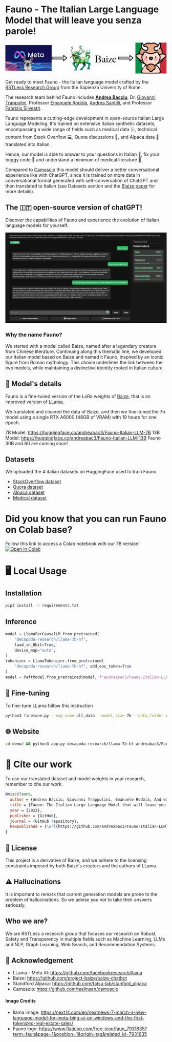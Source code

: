 # Fauno - The Italian Large Language Model that will leave you senza parole!
![image](images/fauno.drawio.png)

Get ready to meet Fauno -  the Italian language model crafted by the [RSTLess Research Group](https://rstless-lab.netlify.app/) from the Sapienza University of Rome.


The research team behind Fauno includes **[Andrea Bacciu](https://andreabac3.github.io/)**, Dr. [Giovanni Trappolini](https://sites.google.com/view/giovannitrappolini), Professor [Emanuele Rodolà](https://gladia.di.uniroma1.it/authors/rodola/), [Andrea Santilli](https://gladia.di.uniroma1.it/authors/santilli/), and Professor [Fabrizio Silvestri](https://sites.google.com/diag.uniroma1.it/fabriziosilvestri/home).

Fauno represents a cutting-edge development in open-source Italian Large Language Modeling. It's trained on extensive Italian synthetic datasets, encompassing a wide range of fields such as medical data 🩺, technical content from Stack Overflow 💻, Quora discussions 💬, and Alpaca data 🦙 translated into Italian.

Hence, our model is able to answer to your questions in Italian 🙋, fix your buggy code 🐛 and understand a minimum of medical literature 💊.

Compared to [Camoscio](https://github.com/teelinsan/camoscio) this model should deliver a better conversational experience like with ChatGPT, since it is trained on more data in conversational format generated with self-conversation of ChatGPT and then translated to Italian (see Datasets section and the [Blaize paper](https://arxiv.org/abs/2304.01196) for more details).

## The 🇮🇹 open-source version of chatGPT!
Discover the capabilities of Fauno and experience the evolution of Italian language models for yourself.

![demo](images/screenshot_demo.png)
### Why the name Fauno?
We started with a model called Baize, named after a legendary creature from Chinese literature. Continuing along this thematic line, we developed our Italian model based on Baize and named it Fauno, inspired by an iconic figure from Roman mythology. This choice underlines the link between the two models, while maintaining a distinctive identity rooted in Italian culture.

## 🔎 Model's details
Fauno is a fine-tuned version of the LoRa weights of [Baize](https://github.com/project-baize/baize-chatbot), that is an improved version of [LLama](https://github.com/facebookresearch/llama).

We translated and cleaned the data of Baize, and then we fine-tuned the 7b model using a single RTX A6000 (48GB of VRAM) with 19 hours for one epoch.


7B Model: https://huggingface.co/andreabac3/Fauno-Italian-LLM-7B
13B Model: https://huggingface.co/andreabac3/Fauno-Italian-LLM-13B
Fauno 30B and 60 are coming soon! 

## Datasets
We uploaded the 4 italian datasets on HuggingFace used to train Fauno.
- [StackOverflow dataset](https://huggingface.co/datasets/andreabac3/StackOverflow-Italian-Fauno-Baize)
- [Quora dataset](https://huggingface.co/datasets/andreabac3/Quora-Italian-Fauno-Baize)
- [Alpaca dataset](https://huggingface.co/datasets/teelinsan/camoscio_cleaned)
- [Medical dataset](https://huggingface.co/datasets/andreabac3/MedQuaAD-Italian-Fauno-Baize)



# Did you know that you can run Fauno on Colab base?
Follow this link to access a Colab notebook with our 7B version! <a target="_blank" href="https://colab.research.google.com/drive/1AepJVWS-qU910zyq-Zi7wWFQ5tthVzUe">
  <img src="https://colab.research.google.com/assets/colab-badge.svg" alt="Open In Colab"/>
</a>


# 🖥 Local Usage
## Installation
```sh
pip3 install -r requirements.txt
```

## Inference 
```python
model = LlamaForCausalLM.from_pretrained(
    "decapoda-research/llama-7b-hf",
    load_in_8bit=True,
    device_map="auto",
)
tokenizer = LlamaTokenizer.from_pretrained(
    "decapoda-research/llama-7b-hf", add_eos_token=True
)
model = PeftModel.from_pretrained(model, f"andreabac3/Fauno-Italian-LLM-7B")
```

## 🔧 Fine-tuning
To fine-tune LLama follow this instruction

```sh
python3 finetune.py --exp_name all_data --model_size 7b --data_folder data_ITA/
```

## 🌐 Website
```sh
cd demo/ && python3 app.py decapoda-research/llama-7b-hf andreabac3/Fauno-Italian-LLM-7B
```

# 📖 Cite our work

To use our translated dataset and model weights in your research, remember to cite our work.
```bibtex
@misc{fauno,
  author = {Andrea Bacciu, Giovanni Trappolini, Emanuele Rodolà, Andrea Santilli, Fabrizio Silvestri},
  title = {Fauno: The Italian Large Language Model that will leave you senza parole!},
  year = {2023},
  publisher = {GitHub},
  journal = {GitHub repository},
  howpublished = {\url{https://github.com/andreabac3/Fauno-Italian-LLM}},
}
```


## 🔑 License
This project is a derivative of Baize, and we adhere to the licensing constraints imposed by both Baize's creators and the authors of LLama.

## ⚠️ Hallucinations
It is important to remark that current generation models are prone to the problem of hallucinations. So we advise you not to take their answers seriously.

## Who we are?
We are RSTLess a research group that focuses our research on Robust, Safety and Transparency in multiple fields such as Machine Learning, LLMs and NLP, Graph Learning, Web Search, and Recommendation Systems.

## 👏 Acknowledgement
- LLama - Meta AI: https://github.com/facebookresearch/llama
- Baize: https://github.com/project-baize/baize-chatbot
- Standford Alpaca: https://github.com/tatsu-lab/stanford_alpaca
- Camoscio: https://github.com/teelinsan/camoscio

#### Image Credits 
- llama image: https://next14.com/en/nextnews-7-march-a-new-language-model-for-meta-bing-ai-on-windows-and-the-first-tokenized-real-estate-sales/
- Fauno logo: https://www.flaticon.com/free-icon/faun_7931635?term=faun&page=1&position=1&origin=tag&related_id=7931635
